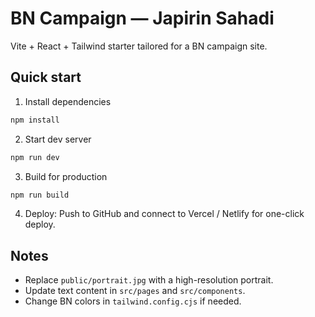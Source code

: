 # BN Campaign — Japirin Sahadi

Vite + React + Tailwind starter tailored for a BN campaign site.

## Quick start

1. Install dependencies

```bash
npm install
```

2. Start dev server

```bash
npm run dev
```

3. Build for production

```bash
npm run build
```

4. Deploy: Push to GitHub and connect to Vercel / Netlify for one-click deploy.

## Notes

- Replace `public/portrait.jpg` with a high-resolution portrait.
- Update text content in `src/pages` and `src/components`.
- Change BN colors in `tailwind.config.cjs` if needed.
